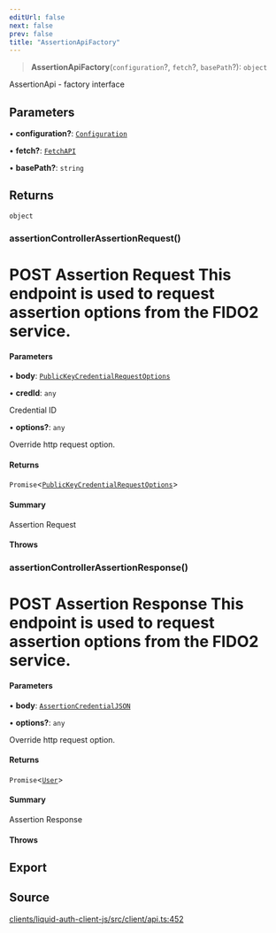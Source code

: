 ```yaml
---
editUrl: false
next: false
prev: false
title: "AssertionApiFactory"
---
```


> **AssertionApiFactory**(`configuration`?, `fetch`?, `basePath`?): `object`

AssertionApi - factory interface

## Parameters

• **configuration?**: [`Configuration`](/reference/typescript/auth/client/classes/configuration/)

• **fetch?**: [`FetchAPI`](/reference/typescript/auth/client/interfaces/fetchapi/)

• **basePath?**: `string`

## Returns

`object`

### assertionControllerAssertionRequest()

# POST Assertion Request  This endpoint is used to request assertion options from the FIDO2 service.

#### Parameters

• **body**: [`PublicKeyCredentialRequestOptions`](/reference/typescript/auth/client/interfaces/publickeycredentialrequestoptions/)

• **credId**: `any`

Credential ID

• **options?**: `any`

Override http request option.

#### Returns

`Promise`\<[`PublicKeyCredentialRequestOptions`](/reference/typescript/auth/client/interfaces/publickeycredentialrequestoptions/)\>

#### Summary

Assertion Request

#### Throws

### assertionControllerAssertionResponse()

# POST Assertion Response  This endpoint is used to request assertion options from the FIDO2 service.

#### Parameters

• **body**: [`AssertionCredentialJSON`](/reference/typescript/auth/client/interfaces/assertioncredentialjson/)

• **options?**: `any`

Override http request option.

#### Returns

`Promise`\<[`User`](/reference/typescript/auth/client/interfaces/user/)\>

#### Summary

Assertion Response

#### Throws

## Export

## Source

[clients/liquid-auth-client-js/src/client/api.ts:452](https://github.com/algorandfoundation/liquid-auth/blob/8878aa0007608386baa019f80c46f90dd8baec70/clients/liquid-auth-client-js/src/client/api.ts#L452)
